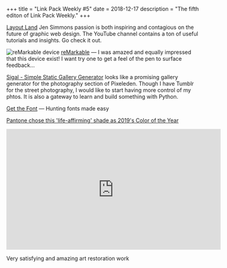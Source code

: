 +++
title = "Link Pack Weekly #5"
date = 2018-12-17
description = "The fifth editon of Link Pack Weekly."
+++

[Layout Land](https://www.youtube.com/channel/UC7TizprGknbDalbHplROtag/videos)
Jen Simmons passion is both inspiring and contagious on the future of graphic web design. The YouTube channel contains a ton of useful tutorials and insights. Go check it out.

![reMarkable device](/images/remarkable-remarkable-and-marker.jpg)
[reMarkable](https://remarkable.com/store/reMarkable-and-marker) —
I was amazed and equally impressed that this device exist! I want try one to get a feel of the pen to surface feedback…

[Sigal - Simple Static Gallery Generator](https://sigal.readthedocs.io/en/latest/)
looks like a promising gallery generator for the photography section of Pixeleden. Though I have Tumblr for the street photography, I would like to start having more control of my phtos. It is also a gateway to learn and build something with Python.

[Get the Font](https://www.getthefont.com/)
— Hunting fonts made easy

[Pantone chose this 'life-affirming' shade as 2019's Color of the Year](https://boingboing.net/2018/12/08/pantone-chose-this-life-affi.html)

<p>
<iframe width="560" height="315" src="https://www.youtube-nocookie.com/embed/v1Mjc4zNfY4" frameborder="0" allow="accelerometer; autoplay; encrypted-media; gyroscope; picture-in-picture" allowfullscreen></iframe>
</p>

Very satisfying and amazing art restoration work